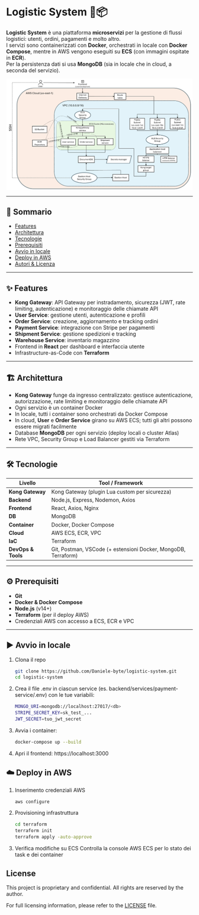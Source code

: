 # Logistic System 🚚📦

**Logistic System** è una piattaforma **microservizi** per la gestione di flussi logistici: utenti, ordini, pagamenti e molto altro.  
I servizi sono containerizzati con **Docker**, orchestrati in locale con **Docker Compose**, mentre in AWS vengono eseguiti su **ECS** (con immagini ospitate in **ECR**).  
Per la persistenza dati si usa **MongoDB** (sia in locale che in cloud, a seconda del servizio).

![Architettura del sistema](./PoC_Infrastructure.png)

---

## 📖 Sommario

- [Features](#-features)
- [Architettura](#-architettura)
- [Tecnologie](#-tecnologie)
- [Prerequisiti](#-prerequisiti)
- [Avvio in locale](#-avvio-in-locale)  
- [Deploy in AWS](#-deploy-in-aws)
- [Autori & Licenza](#-autori--licenza)  

---

## ✨ Features

- **Kong Gateway**: API Gateway per instradamento, sicurezza (JWT, rate limiting, autenticazione) e monitoraggio delle chiamate API
- **User Service**: gestione utenti, autenticazione e profili  
- **Order Service**: creazione, aggiornamento e tracking ordini  
- **Payment Service**: integrazione con Stripe per pagamenti  
- **Shipment Service**: gestione spedizioni e tracking  
- **Warehouse Service**: inventario magazzino  
- Frontend in **React** per dashboard e interfaccia utente  
- Infrastructure-as-Code con **Terraform**  

---

## 🏗 Architettura

- **Kong Gateway** funge da ingresso centralizzato: gestisce autenticazione, autorizzazione, rate limiting e monitoraggio delle chiamate API
- Ogni servizio è un container Docker  
- In locale, tutti i container sono orchestrati da Docker Compose  
- In cloud, **User** e **Order Service** girano su AWS ECS; tutti gli altri possono essere migrati facilmente  
- Database **MongoDB** per ogni servizio (deploy locali o cluster Atlas)  
- Rete VPC, Security Group e Load Balancer gestiti via Terraform  

---

## 🛠 Tecnologie

| Livello            | Tool / Framework                   |
|--------------------|------------------------------------|
| **Kong Gateway**   | Kong Gateway (plugin Lua custom per sicurezza)   |
| **Backend**        | Node.js, Express, Nodemon, Axios   |
| **Frontend**       | React, Axios, Nginx                |
| **DB**             | MongoDB                            |
| **Container**      | Docker, Docker Compose             |
| **Cloud**          | AWS ECS, ECR, VPC                  |
| **IaC**            | Terraform                          |
| **DevOps & Tools** | Git, Postman, VSCode (+ estensioni Docker, MongoDB, Terraform) |

---

## ⚙️ Prerequisiti

- **Git**  
- **Docker & Docker Compose**  
- **Node.js** (v14+)  
- **Terraform** (per il deploy AWS)  
- Credenziali AWS con accesso a ECS, ECR e VPC  

---

## ▶️ Avvio in locale

1. Clona il repo  
   ```bash
   git clone https://github.com/Daniele-byte/logistic-system.git
   cd logistic-system
2. Crea il file .env in ciascun service (es. backend/services/payment-service/.env) con le tue variabili:
   ```bash
   MONGO_URI=mongodb://localhost:27017/<db>
   STRIPE_SECRET_KEY=sk_test_...
   JWT_SECRET=tuo_jwt_secret
3. Avvia i container:
   ```bash
   docker-compose up --build
4. Apri il frontend: https://localhost:3000

## ☁️ Deploy in AWS
1. Inserimento credenziali AWS
   ```bash
   aws configure
2. Provisioning infrastruttura
   ```bash
   cd terraform
   terraform init
   terraform apply -auto-approve
3. Verifica modifiche su ECS
   Controlla la console AWS ECS per lo stato dei task e dei container

## License

This project is proprietary and confidential. All rights are reserved by the author.

For full licensing information, please refer to the [LICENSE](./LICENSE) file.


